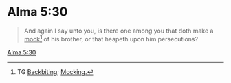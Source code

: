 # Alma 5:30

> And again I say unto you, is there one among you that doth make a <u>mock</u>[^a] of his brother, or that heapeth upon him persecutions?

[Alma 5:30](https://www.churchofjesuschrist.org/study/scriptures/bofm/alma/5?lang=eng&id=p30#p30)


[^a]: TG [Backbiting](https://www.churchofjesuschrist.org/study/scriptures/tg/backbiting?lang=eng); [Mocking.](https://www.churchofjesuschrist.org/study/scriptures/tg/mocking?lang=eng)
